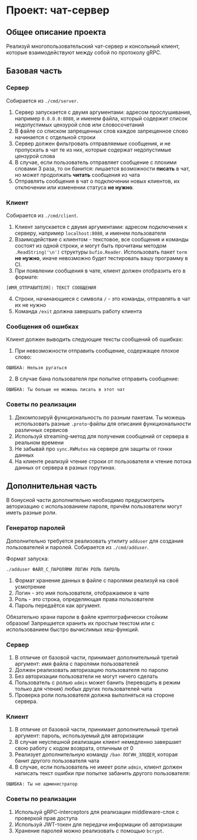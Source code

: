 # Проект: чат-сервер

## Общее описание проекта

Реализуй многопользовательский чат-сервер и консольный клиент, которые 
взаимодействуют между собой по протоколу gRPC.

## Базовая часть

### Сервер

Собирается из `./cmd/server`.

1. Сервер запускается с двумя аргументами: адресом прослушивания,
например `0.0.0.0:8080`, и именем файла, который содержит список
недопустимых цензурой слов или словосочетаний
2. В файле со списком запрещенных слов каждое запрещенное слово начинается
с отдельной строки
3. Сервер должен фильтровать отправляемые сообщения, и не пропускать в чат
те из них, которые содержат недопустимые цензурой слова
4. В случае, если пользователь отправляет сообщение с плохими словами
3 раза, то он банится: лишается возможности **писать** в чат, но может продолжать **читать** сообщения из чата
5. Отправлять сообщения в чат о подключении новых клиентов, их
отключении или изменении статуса **не нужно**.


### Клиент

Собирается из `./cmd/client`.

1. Клиент запускается с двумя аргументами: адресом подключения к серверу,
например `localhost:8080`, и именем пользователя
2. Взаимодействие с клиентом - текстовое, все сообщения и команды состоят из одной строки, и могут быть прочитаны методом `.ReadString('\n')` 
структуры `bufio.Reader`. Использовать пакет `term` **не нужно**, иначе
невозможно будет тестировать вашу программу в CI.
3. При появлении сообщения в чате, клиент должен отобразить его в формате:
```
[ИМЯ_ОТПРАВИТЕЛЯ]: ТЕКСТ СООБЩЕНИЯ
```
4. Строки, начинающиеся с символа `/` - это команды, отправлять в чат их не нужно
5. Команда `/exit` должна завершать работу клиента


### Сообщения об ошибках

Клиент должен выводить следующие тексты сообщений об ошибках:

1. При невозможности отправить сообщение, содержащее плохое слово:
```
ОШИБКА: Нельзя ругаться
```
2. В случае бана пользователя при попытке отправить сообщение:
```
ОШИБКА: Ты больше не можешь писать в этот чат
```


### Советы по реализации

1. Декомпозируй функциональность по разным пакетам. Ты можешь использовать
разные `.proto`-файлы для описания функциональности различных сервисов
2. Используй streaming-метод для получения сообщений от сервера 
в реальном времени
3. Не забывай про `sync.RWMutex` на сервере для защиты от гонки данных
4. На клиенте реализуй чтение строки от пользователя и чтение потока данных
от сервера в разных горутинах.

## Дополнительная часть

В бонусной части дополнительно необходимо предусмотреть авторизацию с 
использованием пароля, причём пользователи могут иметь разные роли.

### Генератор паролей

Дополнительно требуется реализовать утилиту `adduser` для создания
пользователей и паролей. Собирается из `./cmd/adduser`.

Формат запуска:
```
./adduser ФАЙЛ_С_ПАРОЛЯМИ ЛОГИН РОЛЬ ПАРОЛЬ
```

1. Формат хранение данных в файле с паролями реализуй на своё усмотрение
2. Логин - это имя пользователя, отображаемое в чате
3. Роль - это строка, определяющая права пользователя
4. Пароль передаётся как аргумент.

Обязательно храни пароли в файле криптографически стойким образом!
Запрещается хранить их простым текстом или с использованием быстро
вычислимых хеш-функций.

### Сервер

1. В отличие от базовой части, принимает дополнительный третий аргумент:
имя файла с паролями пользователей
2. Должен реализовать авторизацию пользователя по паролю
3. Без авторизации пользователи не могут ничего сделать
4. Пользователь с ролью `admin` может банить (переводить в режим только
для чтения) любых других пользователей чата
5. Проверка роли пользователя должна выполняться на стороне сервера.

### Клиент

1. В отличие от базовой части, принимает дополнительный третий аргумент:
пароль, используемый для авторизации
2. В случае неуспешной реализации клиент немедленно завершает свою работу
с кодом возврата, отличным от 0
3. Реализует дополнительную команду `/ban ЛОГИН_ЗЛОДЕЯ`, которая банит
другого пользователя чата
4. В случае, если пользователь не имеет роли `admin`, клиент должен
написать текст ошибки при попытке забанить другого пользователя:
```
ОШИБКА: Ты не администратор
```

### Советы по реализации

1. Используй gRPC-interceptors для реализации middleware-слоя с проверкой
прав доступа
2. Используй JWT-токен для передачи информации об авторизации
3. Хранение паролей можно реализовать с помощью `bcrypt`.
